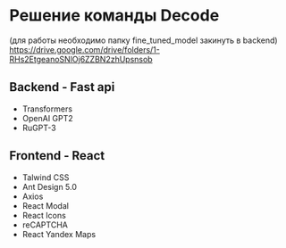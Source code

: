 # Решение команды Decode
(для работы необходимо папку fine_tuned_model закинуть в backend) https://drive.google.com/drive/folders/1-RHs2EtgeanoSNlOj6ZZBN2zhUpsnsob
## Backend - Fast api
- Transformers
- OpenAI GPT2 
- RuGPT-3
## Frontend - React
- Talwind CSS
- Ant Design 5.0
- Axios
- React Modal
- React Icons
- reCAPTCHA
- React Yandex Maps